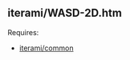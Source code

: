 iterami/WASD-2D.htm
-------------------

Requires:
* [iterami/common](https://github.com/iterami/common)
